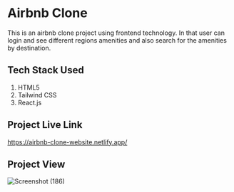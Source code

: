# Airbnb Clone

This is an airbnb clone project using frontend technology. In that user can login and see different regions amenities and also search for the amenities by destination.

## Tech Stack Used

1. HTML5
2. Tailwind CSS
3. React.js

## Project Live Link

  https://airbnb-clone-website.netlify.app/

## Project View 

![Screenshot (186)](https://github.com/akshaysoni10/Airbnb-clone/assets/109035961/7b235dcd-7873-4dac-ac23-0566766f439f)




